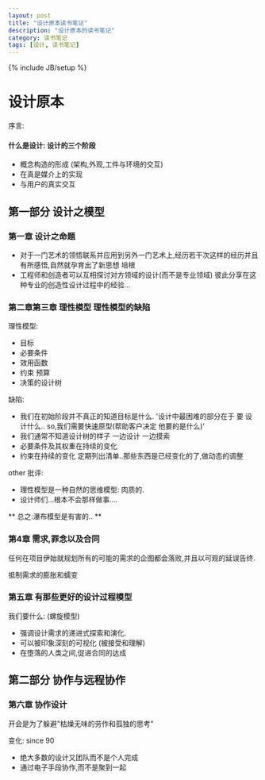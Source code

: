 ```yaml
---
layout: post
title: "设计原本读书笔记"
description: "设计原本的读书笔记"
category: 读书笔记
tags: [设计, 读书笔记]
---
```

{% include JB/setup %}

# 设计原本

序言: 

#### 什么是设计:  设计的三个阶段

- 概念构造的形成 (架构,外观,工件与环境的交互)
- 在真是媒介上的实现
- 与用户的真实交互

## 第一部分 设计之模型

### 第一章 设计之命题

- 对于一门艺术的领悟联系并应用到另外一门艺术上,经历若干次这样的经历并且有所感悟,自然就孕育出了新思想   培根
- 工程师和创造者可以互相探讨对方领域的设计(而不是专业领域)  彼此分享在这种专业的创造性设计过程中的经验…

### 第二章第三章 理性模型  理性模型的缺陷
理性模型: 

- 目标 
- 必要条件
- 效用函数
- 约束 预算
- 决策的设计树


缺陷:

- 我们在初始阶段并不真正的知道目标是什么.  '设计中最困难的部分在于 要 设计什么..   so,我们需要快速原型(帮助客户决定 他要的是什么)'
- 我们通常不知道设计树的样子  一边设计 一边摸索
- 必要条件及其权重在持续的变化
- 约束在持续的变化   定期列出清单..那些东西是已经变化的了,做动态的调整

other 批评:

- 理性模型是一种自然的思维模型: 肉质的.
- 设计师们…根本不会那样做事….

** 总之:瀑布模型是有害的.. **

### 第4章 需求,罪念以及合同

任何在项目伊始就规划所有的可能的需求的企图都会落败,并且以可观的延误告终.

抵制需求的膨胀和蠕变

### 第五章 有那些更好的设计过程模型

我们要什么: (螺旋模型)

- 强调设计需求的递进式探索和演化.
- 可以被印象深刻的可视化 (被接受和理解) 
- 在堕落的人类之间,促进合同的达成


## 第二部分 协作与远程协作

### 第六章 协作设计

开会是为了躲避"枯燥无味的劳作和孤独的思考"

变化: since 90

- 绝大多数的设计又团队而不是个人完成
- 通过电子手段协作,而不是聚到一起





